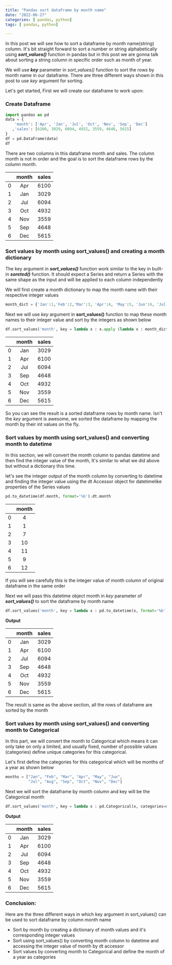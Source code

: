 ```yaml
---
title: "Pandas sort dataframe by month name"
date: "2022-06-27"
categories: [ pandas, python]
tags: [ pandas, python]

---
```


In this post we will see how to sort a dataframe by month name(string) column. It's bit straight forward to sort a number or string alphabetically using ***sort_values()*** function in pandas but in this post we are gonna talk about sorting a string column in specific order such as month of year.

We will use ***key*** parameter in *sort_values()* function to sort the rows by month name in our dataframe. There are three different ways shown in this post to use *key* argument for sorting.

Let's get started, First we will create our dataframe to work upon:

### Create Dataframe

```python
import pandas as pd
data = {
    'month': ['Apr', 'Jan', 'Jul', 'Oct', 'Nov', 'Sep', 'Dec']
   ,'sales': [6100, 3029, 6094, 4932, 3559, 4648, 5615]
}
df = pd.DataFrame(data)
df
```
There are two columns in this dataframe month and sales. The column month is not in order and the goal is to sort the dataframe rows by the column month.

|      |     month    |   sales   |
| ----------- | :-----------: |-----------|
| 0      | Apr          |  6100 |
| 1      | Jan           |  3029 |
| 2      | Jul           |  6094 |
| 3      | Oct           |  4932 |
| 4      | Nov           |  3559 |
| 5      | Sep           |  4648 |
| 6	      | Dec           |  5615 |

### Sort values by month using sort_values() and creating a month dictionary

The key argument in ***sort_values()*** function work similar to the key in built-in ***soreted()*** function. It should expect a Series and return a Series with the same shape as the input and will be applied to each column independently

We will first create a month dictionary to map the month name with their respective integer values

```python
month_dict = {'Jan':1,'Feb':2,'Mar':3, 'Apr':4, 'May':5, 'Jun':6, 'Jul':7, 'Aug':8, 'Sep':9, 'Oct':10, 'Nov':11, 'Dec':12}
```
Next we will use *key* argument in **sort_values()** function to map these month names to their integer value and sort by the integers as shown below

```python
df.sort_values('month', key = lambda x : x.apply (lambda x : month_dict[x]))
```

|      |     month    |   sales   |
| ----------- | :-----------: |-----------|
| 0      | Jan          |  3029 |
| 1      | Apr           |  6100 |
| 2      | Jul           |  6094 |
| 3      | Sep           |  4648 |
| 4      | Oct           |  4932 |
| 5      | Nov        | 3559 |
| 6      | Dec           |  5615 |

So you can see the result is a sorted dataframe rows by month name. Isn't the *key* argument is awesome, we sorted the dataframe by mapping the month by their int values on the fly.

### Sort values by month using sort_values() and converting month to datetime

In this section, we will convert the month column to pandas datetime and then find the integer value of the month, It's similar to what we did above but without a dictionary this time.

let's see the integer output of the month column by converting to datetime and finding the integer value using the dt Accessor object for datetimelike properties of the Series values

```python
pd.to_datetime(df.month, format='%b').dt.month
```


|      |     month    |
| ----------- | :-----------: |
| 0      | 4          |
| 1      | 1           |
| 2      | 7           |
| 3      | 10           |
| 4      | 11           |
| 5      | 9        |
| 6      | 12           |

If you will see carefully this is the integer value of month column of original dataframe in the same order

Next we will pass this datetime object month in *key* parameter of ***sort_values()*** to sort the dataframe by month name

```python
df.sort_values('month', key = lambda x : pd.to_datetime(x, format='%b').dt.month)
```
**Output**

|      |     month    |   sales   |
| ----------- | :-----------: |-----------|
| 0      | Jan          |  3029 |
| 1      | Apr           |  6100 |
| 2      | Jul           |  6094 |
| 3      | Sep           |  4648 |
| 4      | Oct           |  4932 |
| 5      | Nov        | 3559 |
| 6      | Dec           |  5615 |

The result is same as the above section, all the rows of dataframe are sorted by the month 

### Sort values by month using sort_values() and converting month to Categorical

In this part, we will convert the month to Categorical which means it can only take on only a limited, and usually fixed, number of possible values (categories) define unique categories for this categorical.

Let's first define the categories for this categorical which will be months of a year as shown below

```python
months = ["Jan", "Feb", "Mar", "Apr", "May", "Jun", 
          "Jul", "Aug", "Sep", "Oct", "Nov", "Dec"]
```

Next we will sort the dataframe by month column and key will be the Categorical month 

```python
df.sort_values('month', key = lambda x : pd.Categorical(x, categories=months, ordered=True))
```

**Output**

|      |     month    |   sales   |
| ----------- | :-----------: |-----------|
| 0      | Jan          |  3029 |
| 1      | Apr           |  6100 |
| 2      | Jul           |  6094 |
| 3      | Sep           |  4648 |
| 4      | Oct           |  4932 |
| 5      | Nov        | 3559 |
| 6      | Dec           |  5615 |

### Conclusion:

Here are the three different ways in which key argument in sort_values() can be used to sort dataframe by column month name

- Sort by month by creating a dictionary of month values and it's corresponding integer values
- Sort using sort_values() by converting month column to datetime and accessing the integer value of month by dt accessor
- Sort values by converting month to Categorical and define the month of a year as categories